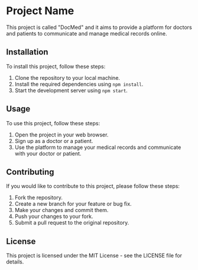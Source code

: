 
# Project Name

This project is called "DocMed" and it aims to provide a platform for doctors and patients to communicate and manage medical records online.

## Installation

To install this project, follow these steps:

1. Clone the repository to your local machine.
2. Install the required dependencies using `npm install`.
3. Start the development server using `npm start`.

## Usage

To use this project, follow these steps:

1. Open the project in your web browser.
2. Sign up as a doctor or a patient.
3. Use the platform to manage your medical records and communicate with your doctor or patient.

## Contributing

If you would like to contribute to this project, please follow these steps:

1. Fork the repository.
2. Create a new branch for your feature or bug fix.
3. Make your changes and commit them.
4. Push your changes to your fork.
5. Submit a pull request to the original repository.

## License

This project is licensed under the MIT License - see the LICENSE file for details.
 
